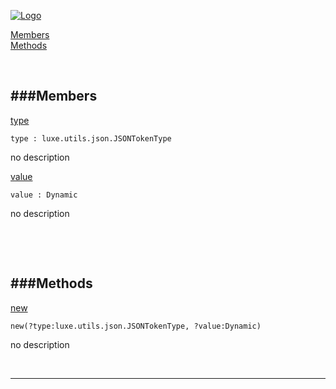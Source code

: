 
[![Logo](http://luxeengine.com/images/logo.png)](index.html)


[Members](#Members)   
[Methods](#Methods)   


&nbsp;   

<a class="lift" name="Members" ></a>
###Members   
---
<a class="lift" name="type" href="#type">type</a>



    type : luxe.utils.json.JSONTokenType

<span class="small_desc_flat"> no description </span>   

<a class="lift" name="value" href="#value">value</a>



    value : Dynamic

<span class="small_desc_flat"> no description </span>   

&nbsp;   

&nbsp;   

<a class="lift" name="Methods" ></a>
###Methods   
---
<a class="lift" name="new" href="#new">new</a>



    new(?type:luxe.utils.json.JSONTokenType, ?value:Dynamic) 

<span class="small_desc_flat"> no description </span>   



&nbsp;
&nbsp;
&nbsp;

---  


&nbsp;   
&nbsp;   